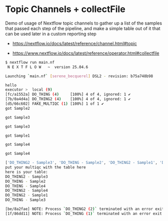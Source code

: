 # Topic Channels + collectFile

Demo of usage of Nextflow topic channels to gather up a list of the samples that passed each step of the pipeline, and make a simple table out of it that can be used later in a custom reporting step

- https://nextflow.io/docs/latest/reference/channel.html#topic

- https://www.nextflow.io/docs/latest/reference/operator.html#collectfile

```bash
$ nextflow run main.nf
 N E X T F L O W   ~  version 25.04.6

Launching `main.nf` [serene_becquerel] DSL2 - revision: b75a748b98

hello
executor >  local (9)
[fc/a1552a] DO_THING (4)     [100%] 4 of 4, ignored: 1 ✔
[7b/0a4d4a] DO_THING2 (4)    [100%] 4 of 4, ignored: 1 ✔
[d5/66c602] FAKE_MULTIQC (1) [100%] 1 of 1 ✔
got Sample2

got Sample3

got Sample3

got Sample1

got Sample4

got Sample4

['DO_THING2 - Sample3', 'DO_THING - Sample2', 'DO_THING2 - Sample1', 'DO_THING - Sample3', 'DO_THING2 - Sample4', 'DO_THING - Sample4']
put your multiqc with the table here
here is your table:
DO_THING2 - Sample3
DO_THING - Sample2
DO_THING - Sample4
DO_THING2 - Sample4
DO_THING2 - Sample1
DO_THING - Sample3

[be/8a2fae] NOTE: Process `DO_THING2 (2)` terminated with an error exit status (1) -- Error is ignored
[1f/86dd11] NOTE: Process `DO_THING (1)` terminated with an error exit status (1) -- Error is ignored

```